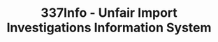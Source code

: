---
bigquery: https://console.cloud.google.com/bigquery?p=patents-public-data&d=usitc_investigations&page=dataset&project=sheets-management-319211
citation: US International Trade Commission 337Info Unfair Import Investigations Information
  System
contributors: US International Trade Comission
cost: None
description: US International Trade Commission 337Info Unfair Import Investigations
  Information System contains data on investigations done under Section 337. Section
  337 declares the infringement of certain statutory intellectual property rights
  and other forms of unfair competition in import trade to be unlawful practices.
  Most Section 337 investigations involve allegations of patent or registered trademark
  infringement.
documentation: FAQ and tutorial available on the site
last_edit: Mon, 04 Apr 2022 19:10:40 GMT
location: https://pubapps2.usitc.gov/337external/
maintained_by: US International Trade Comission
schema_fields: '[''markmanHearing'', ''investigationNo'', ''actualStartDateEvidHear'',
  ''dateCreated'', ''lastUpdated'', ''copyrightNumbers'', ''teoIdIssueDate'', ''currentStatus'',
  ''issueDateOtherNonFinal'', ''currentActiveALJ'', ''dateComplaintFiled'', ''trademarkNumbers'',
  ''id'', ''aljAssigned'', ''docketNo'', ''ouiiAttorney'', ''actualEndDateEvidHear'',
  ''finalDetNoViolation'', ''teoIdDueDate'', ''finalIdOnViolationIssue'', ''endDateMarkmanHearing'',
  ''cafcAppeals'', ''invUnfairAct'', ''teoReliefGranted'', ''respondent'', ''scheduledStartDateEvidHear'',
  ''title'', ''scheduledEndDateEvidHear'', ''targetDate'', ''startDateMarkmanHearing'',
  ''publication_number'', ''investigationType'', ''patentNumber'', ''internalRemand'',
  ''gcAttorney'', ''finalIdOnViolationDue'', ''ouiiParticipation'', ''complainant'',
  ''reportingRequirements'', ''finalDetViolation'', ''investigationTermDate'', ''patentNumbers'',
  ''htsNumbers'', ''teoProceedingInvolved'', ''dateOfPublicationFrNotice'']'
shortname: unfair_import_investigations
tags:
- import
- legal
- trade
timeframe: 2008-2021 (prior to 2008 downloadable as a JSON file)
title: 337Info - Unfair Import Investigations Information System
uuid: 2721f5ec-e599-4890-9265-9706719fc71e
---